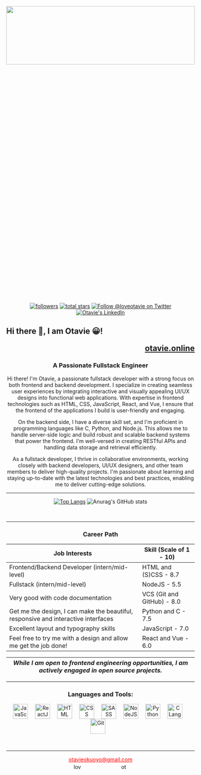 <div height="100">
<!--    <img src="https://github.com/Otavie/github_images/blob/main/bg_otavie.png" height="20%" width="100%" />
   <img src="https://github.com/Otavie/github_images/blob/main/bg_otavie.png" height="20%" width="100%" /> -->
   <img src="https://github.com/Otavie/github_images/blob/main/github-profile-mern.png" height="20%" width="100%" />
</div>

<!-- Link to my Socials -->
<p align="center">
   <a href="https://github.com/Otavie?tab=followers"><img alt="followers" title="Follow me on Github" src="https://custom-icon-badges.demolab.com/github/followers/Otavie?color=236ad3&labelColor=1155ba&style=for-the-badge&logo=person-add&label=Follow&logoColor=white"/></a>   
   <a href="https://github.com/Otavie?tab=repositories&sort=stargazers"><img alt="total stars" title="Total stars on GitHub" src="https://custom-icon-badges.demolab.com/github/stars/Otavie?color=55960c&style=for-the-badge&labelColor=488207&logo=star"/></a>
   <a href="https://twitter.com/loveotavie" target="_blank"><img src="https://img.shields.io/badge/Follow-LoveOtavie-/loveotavie?label=Follow&logo=twitter&labelColor=1DA1F2&logoColor=white&style=for-the-badge&color=7f44c7" alt="Follow @loveotavie on Twitter"/></a>
    <a href="https://www.linkedin.com/in/otavie/" target="_blank"><img src="https://img.shields.io/badge/Connect-Otavie-blue?style=for-the-badge&logo=linkedin&labelColor=0072b1&color=7f44c7" alt="Otavie's LinkedIn"/></a>
</p>

## Hi there 👋, I am Otavie 😀! <p align="right">[otavie.online](https://otavie.online/)</p>
<!-- [Otavie's Portfolio](https://otavie-react.netlify.app/) -->

<!-- <h1 align="center"></h1> -->
<h3 align="center">A Passionate Fullstack Engineer</h3>

<!-- Brief Intro -->

<p align="center">Hi there! I'm Otavie, a passionate fullstack developer with a strong focus on both frontend and backend development. I specialize in creating seamless user experiences by integrating interactive and visually appealing UI/UX designs into functional web applications. With expertise in frontend technologies such as HTML, CSS, JavaScript, React, and Vue, I ensure that the frontend of the applications I build is user-friendly and engaging.
</p>

<p align="center">
On the backend side, I have a diverse skill set, and I'm proficient in programming languages like C, Python, and Node.js. This allows me to handle server-side logic and build robust and scalable backend systems that power the frontend. I'm well-versed in creating RESTful APIs and handling data storage and retrieval efficiently.
</p>

<p align="center">
As a fullstack developer, I thrive in collaborative environments, working closely with backend developers, UI/UX designers, and other team members to deliver high-quality projects. I'm passionate about learning and staying up-to-date with the latest technologies and best practices, enabling me to deliver cutting-edge solutions.
</p>

---

<div align="center">

<!--[![Top Langs](https://github-readme-stats.vercel.app/api/top-langs/?username=otavie&layout=donut&theme=chartreuse-dark&hide_border=true&bg_color=0D1117)](https://github.com/Otavie)-->
[![Top Langs](https://github-readme-stats.vercel.app/api/top-langs/?username=otavie&layout=donut&theme=chartreuse-dark&hide_border=true&bg_color=0D1117&langs_count=6)](https://github.com/Otavie) ![Anurag's GitHub stats](https://github-readme-stats.vercel.app/api?username=otavie&show_icons=true&line_height=29&theme=chartreuse-dark&hide_border=true&bg_color=0D1117)


</div>

<br />

---
<h3 align="center">Career Path</h3>
<div align="center">

   | Job Interests | Skill (Scale of 1 - 10) |
| --- | --- |
| Frontend/Backend Developer (intern/mid-level) | HTML and (S)CSS - 8.7 |
| Fullstack (intern/mid-level) | NodeJS - 5.5 |
| Very good with code documentation | VCS (Git and GitHub) - 8.0 |
| Get me the design, I can make the beautiful, responsive and interactive interfaces | Python and C - 7.5 |
| Excellent layout and typography skills | JavaScript - 7.0 |
| Feel free to try me with a design and allow me get the job done! | React and Vue - 6.0 |
     
| _**While I am open to frontend engineering opportunities, I am actively engaged in open source projects.**_ |
   | --- |
   
</div>

---
   
<h3 align="center">Languages and Tools:</h3>

<p align="center">
   <img align="center" alt="JavaScript" width="40px" style="padding-right: 15px;" src="https://cdn.jsdelivr.net/gh/devicons/devicon/icons/javascript/javascript-original.svg" />
   <img align="center" alt="ReactJS" width="40px" style="padding-right: 15px;" src="https://cdn.jsdelivr.net/gh/devicons/devicon/icons/react/react-original.svg" />
   <img align="center" alt="HTML" width="40px" style="padding-right: 15px;" src="https://cdn.jsdelivr.net/gh/devicons/devicon/icons/html5/html5-original.svg" />
   <img align="center" alt="CSS" width="40px" style="padding-right: 15px;" src="https://cdn.jsdelivr.net/gh/devicons/devicon/icons/css3/css3-original.svg" />
   <img align="center" alt="SASS" width="40px" style="padding-right: 15px;" src="https://cdn.jsdelivr.net/gh/devicons/devicon/icons/sass/sass-original.svg" />
   <img align="center" alt="NodeJS" width="40px" style="padding-right: 15px;" src="https://cdn.jsdelivr.net/gh/devicons/devicon/icons/nodejs/nodejs-original.svg" />
   <img align="center" alt="Python" width="40px" style="padding-right: 15px;" src="https://cdn.jsdelivr.net/gh/devicons/devicon/icons/python/python-original.svg" />
   <img align="center" alt="C Language" width="40px" style="padding-right: 15px;" src="https://cdn.jsdelivr.net/gh/devicons/devicon/icons/c/c-original.svg" />
   <img align="center" alt="Git" width="40px" style="padding-right: 15px;" src="https://cdn.jsdelivr.net/gh/devicons/devicon/icons/git/git-original.svg" />
</p>
<br />

------

<p align="center">
   <a href="mailto:otavieokuoyo@gmail.com" style="color:#FF0000;">otavieokuoyo@gmail.com</a>  <br />
   <a href="https://twitter.com/loveotavie" target="blank"><img align="center" src="https://raw.githubusercontent.com/rahuldkjain/github-profile-readme-generator/master/src/images/icons/Social/twitter.svg" alt="loveotavie" height="15" width="20" style="padding-right:100px;"/></a>
   <a href="https://linkedin.com/in/otavie" target="blank"><img align="center" src="https://raw.githubusercontent.com/rahuldkjain/github-profile-readme-generator/master/src/images/icons/Social/linked-in-alt.svg" alt="otavie" height="15" width="20" /></a>

</p>

<!-- <p align="center">
   A front-end web developer that can integrate the interactive and visual aspects of excellently and tastefully created UI/UX designs into working applications. Otavie can collaborate with teams of backend developers and UI/UX designers to guarantee that users have the utmost experience when using a website or web application.
</p> -->
